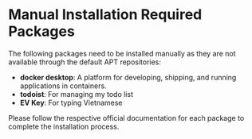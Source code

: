 # Manual Installation Required Packages

The following packages need to be installed manually as they are not available through the default APT repositories:

- **docker desktop**: A platform for developing, shipping, and running applications in containers.
- **todoist**: For managing my todo list
- **EV Key**: For typing Vietnamese

Please follow the respective official documentation for each package
to complete the installation process.
